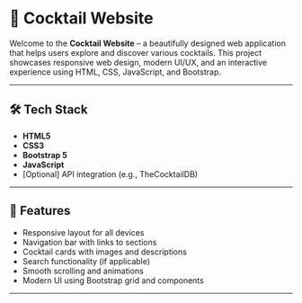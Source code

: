 # 🍹 Cocktail Website

Welcome to the **Cocktail Website** – a beautifully designed web application that helps users explore and discover various cocktails. This project showcases responsive web design, modern UI/UX, and an interactive experience using HTML, CSS, JavaScript, and Bootstrap.

---

## 🛠️ Tech Stack

- **HTML5**
- **CSS3**
- **Bootstrap 5**
- **JavaScript**
- [Optional] API integration (e.g., TheCocktailDB)

---

## 📂 Features

- Responsive layout for all devices
- Navigation bar with links to sections
- Cocktail cards with images and descriptions
- Search functionality (if applicable)
- Smooth scrolling and animations
- Modern UI using Bootstrap grid and components

---

